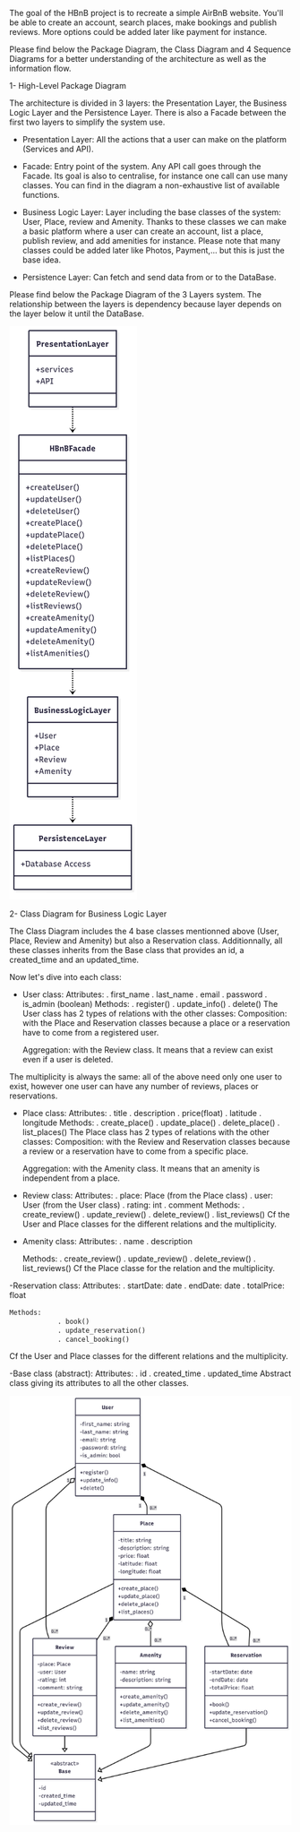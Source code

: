 The goal of the HBnB project is to recreate a simple AirBnB website.
You'll be able to create an account, search places, make bookings and publish reviews. More options could be added later like payment for instance.

Please find below the Package Diagram, the Class Diagram and 4 Sequence Diagrams for a better understanding of the architecture as well as the information flow.


1- High-Level Package Diagram

The architecture is divided in 3 layers: the Presentation Layer, the Business Logic Layer and the Persistence Layer. There is also a Facade between the first two layers to simplify the system use.

- Presentation Layer: All the actions that a user can make on the platform (Services and API).

- Facade: Entry point of the system. Any API call goes through the Facade. Its goal is also to centralise, for instance one call can use many classes.
You can find in the diagram a non-exhaustive list of available functions.

- Business Logic Layer: Layer including the base classes of the system: User, Place, review and Amenity. Thanks to these classes we can make a basic platform where a user can create an account, list a place, publish review, and add amenities for instance.
Please note that many classes could be added later like Photos, Payment,... but this is just the base idea.

- Persistence Layer: Can fetch and send data from or to the DataBase.

Please find below the Package Diagram of the 3 Layers system. The relationship between the layers is dependency because layer depends on the layer below it until the DataBase.

![Package Diagram](Hbnb_Package_Diagram.png)


2- Class Diagram for Business Logic Layer

The Class Diagram includes the 4 base classes mentionned above (User, Place, Review and Amenity) but also a Reservation class. Additionnally, all these classes inherits from the Base class that provides an id, a created_time and an updated_time.

Now let's dive into each class:

- User class:
	Attributes: . first_name
				. last_name
				. email
				. password
				. is_admin (boolean)
	Methods:
				. register()
				. update_info()
				. delete()
The User class has 2 types of relations with the other classes:
	Composition: with the Place and Reservation classes because a place or a reservation have to come from a registered user.

	Aggregation: with the Review class. It means that a review can exist even if a user is deleted. 

The multiplicity is always the same: all of the above need only one user to exist, however one user can have any number of reviews, places or reservations.

- Place class:
	Attributes: . title
				. description
				. price(float)
				. latitude
				. longitude
	Methods:
				. create_place()
				. update_place()
				. delete_place()
				. list_places()
The Place class has 2 types of relations with the other classes:
	Composition: with the Review and Reservation classes because a review or a reservation have to come from a specific place.

	Aggregation: with the Amenity class. It means that an amenity is independent from a place.

- Review class:
	Attributes: . place: Place (from the Place class)
				. user: User (from the User class)
				. rating: int
				. comment
	Methods:
				. create_review()
				. update_review()
				. delete_review()
				. list_reviews()
Cf the User and Place classes for the different relations and the multiplicity.

- Amenity class:
	Attributes: . name
				. description

	Methods:
				. create_review()
				. update_review()
				. delete_review()
				. list_reviews()
Cf the Place classe for the relation and the multiplicity.

-Reservation class:
	Attributes: . startDate: date
				. endDate: date
				. totalPrice: float

	Methods:
				. book()
				. update_reservation()
				. cancel_booking()
Cf the User and Place classes for the different relations and the multiplicity.

-Base class (abstract):
	Attributes: . id
				. created_time
				. updated_time
Abstract class giving its attributes to all the other classes.

![Class Diagram](HBNB_Class_Diagram.png)